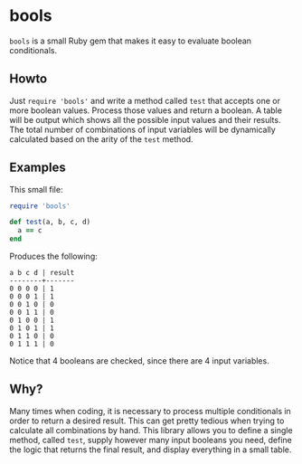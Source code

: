 # bools

`bools` is a small Ruby gem that makes it easy to evaluate boolean conditionals.

## Howto

Just `require 'bools'` and write a method called `test` that accepts one or
more boolean values. Process those values and return a boolean. A table will
be output which shows all the possible input values and their results. The
total number of combinations of input variables will be dynamically calculated
based on the arity of the `test` method.

## Examples

This small file:

```ruby
require 'bools'

def test(a, b, c, d)
  a == c
end
```

Produces the following:

```
a b c d | result
--------+-------
0 0 0 0 | 1
0 0 0 1 | 1
0 0 1 0 | 0
0 0 1 1 | 0
0 1 0 0 | 1
0 1 0 1 | 1
0 1 1 0 | 0
0 1 1 1 | 0
```

Notice that 4 booleans are checked, since there are 4 input variables.

## Why?

Many times when coding, it is necessary to process multiple conditionals in
order to return a desired result. This can get pretty tedious when trying to
calculate all combinations by hand. This library allows you to define a single
method, called `test`, supply however many input booleans you need, define the
logic that returns the final result, and display everything in a small table.
